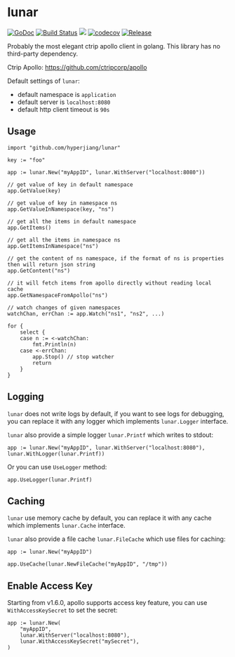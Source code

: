 # lunar

[![GoDoc](https://godoc.org/github.com/hyperjiang/lunar?status.svg)](https://godoc.org/github.com/hyperjiang/lunar)
[![Build Status](https://app.travis-ci.com/hyperjiang/lunar.svg?branch=master)](https://app.travis-ci.com/hyperjiang/lunar)
[![](https://goreportcard.com/badge/github.com/hyperjiang/lunar)](https://goreportcard.com/report/github.com/hyperjiang/lunar)
[![codecov](https://codecov.io/gh/hyperjiang/lunar/branch/master/graph/badge.svg)](https://codecov.io/gh/hyperjiang/lunar)
[![Release](https://img.shields.io/github/release/hyperjiang/lunar.svg)](https://github.com/hyperjiang/lunar/releases)

Probably the most elegant ctrip apollo client in golang. This library has no third-party dependency.

Ctrip Apollo: https://github.com/ctripcorp/apollo

Default settings of `lunar`:

- default namespace is `application`
- default server is `localhost:8080`
- default http client timeout is `90s`

## Usage

```
import "github.com/hyperjiang/lunar"

key := "foo"

app := lunar.New("myAppID", lunar.WithServer("localhost:8080"))

// get value of key in default namespace
app.GetValue(key)

// get value of key in namespace ns
app.GetValueInNamespace(key, "ns")

// get all the items in default namespace
app.GetItems()

// get all the items in namespace ns
app.GetItemsInNamespace("ns")

// get the content of ns namespace, if the format of ns is properties then will return json string
app.GetContent("ns")

// it will fetch items from apollo directly without reading local cache
app.GetNamespaceFromApollo("ns")

// watch changes of given namespaces
watchChan, errChan := app.Watch("ns1", "ns2", ...)

for {
	select {
	case n := <-watchChan:
		fmt.Println(n)
	case <-errChan:
		app.Stop() // stop watcher
		return
	}
}
```

## Logging

`lunar` does not write logs by default, if you want to see logs for debugging, you can replace it with any logger which implements `lunar.Logger` interface.

`lunar` also provide a simple logger `lunar.Printf` which writes to stdout:

```
app := lunar.New("myAppID", lunar.WithServer("localhost:8080"), lunar.WithLogger(lunar.Printf))
```

Or you can use `UseLogger` method:

```
app.UseLogger(lunar.Printf)
```

## Caching

`lunar` use memory cache by default, you can replace it with any cache which implements `lunar.Cache` interface.

`lunar` also provide a file cache `lunar.FileCache` which use files for caching:

```
app := lunar.New("myAppID")

app.UseCache(lunar.NewFileCache("myAppID", "/tmp"))
```

## Enable Access Key

Starting from v1.6.0, apollo supports access key feature, you can use `WithAccessKeySecret` to set the secret:

```
app := lunar.New(
	"myAppID",
	lunar.WithServer("localhost:8080"),
	lunar.WithAccessKeySecret("mySecret"),
)
```
